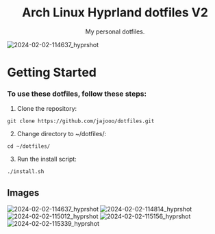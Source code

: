 <h1 align="center">Arch Linux Hyprland dotfiles V2</h1>

<p align="center">My personal dotfiles.</p>

![2024-02-02-114637_hyprshot](https://github.com/jajooo/dotfiles/assets/93209510/ae86c5cf-0f07-4a78-a70e-8b9bfad1e9dc)

# Getting Started

### To use these dotfiles, follow these steps:

1. Clone the repository:

```
git clone https://github.com/jajooo/dotfiles.git
```

2. Change directory to ~/dotfiles/:

```
cd ~/dotfiles/
```

3. Run the install script:

```
./install.sh
```

## Images
![2024-02-02-114637_hyprshot](https://github.com/jajooo/dotfiles/assets/93209510/9bcd8343-3d2b-409a-9159-b561c74e866d)
![2024-02-02-114814_hyprshot](https://github.com/jajooo/dotfiles/assets/93209510/5a74274c-f836-4b7e-9644-1331ac96f54c)
![2024-02-02-115012_hyprshot](https://github.com/jajooo/dotfiles/assets/93209510/13e3c53d-5b22-4732-9270-d17a1e761e7c)
![2024-02-02-115156_hyprshot](https://github.com/jajooo/dotfiles/assets/93209510/d1ec9d0c-428e-4815-a71b-aa18f6e94d4f)
![2024-02-02-115339_hyprshot](https://github.com/jajooo/dotfiles/assets/93209510/b995ea6e-2f04-4d43-82d0-f3ac09409153)







